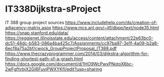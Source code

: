 # IT338Dijkstra-sProject
IT 388 group project
sources
https://www.includehelp.com/ds/creation-of-adjacency-matrix.aspx
https://www.mcs.anl.gov/~itf/dbpp/text/node35.html
https://snap.stanford.edu/data/
https://reggienet.illinoisstate.edu/access/content/attachment/22e63bc0-dc51-48dc-b583-086a4ba425c7/Assignments/cc97ba97-3e1f-4a09-b2a8-6ecf8a75a2bf/cwock_GroupProjectProposal_IT388.pdf
https://www.thecrazyprogrammer.com/2014/03/dijkstra-algorithm-for-finding-shortest-path-of-a-graph.html
https://docs.google.com/document/d/1HO9WcPwxPNotoX6bc-2wFgfhrbjX2GI6FuvjPWXYKfI/edit?usp=sharing
